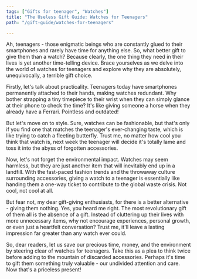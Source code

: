 ```yaml
---
tags: ["Gifts for teenager", "Watches"]
title: "The Useless Gift Guide: Watches for Teenagers"
path: "/gift-guide/watches-for-teenagers"

---
```


Ah, teenagers - those enigmatic beings who are constantly glued to their smartphones and rarely have time for anything else. So, what better gift to give them than a watch? Because clearly, the one thing they need in their lives is yet another time-telling device. Brace yourselves as we delve into the world of watches for teenagers and explore why they are absolutely, unequivocally, a terrible gift choice.

Firstly, let's talk about practicality. Teenagers today have smartphones permanently attached to their hands, making watches redundant. Why bother strapping a tiny timepiece to their wrist when they can simply glance at their phone to check the time? It's like giving someone a horse when they already have a Ferrari. Pointless and outdated!

But let's move on to style. Sure, watches can be fashionable, but that's only if you find one that matches the teenager's ever-changing taste, which is like trying to catch a fleeting butterfly. Trust me, no matter how cool you think that watch is, next week the teenager will decide it's totally lame and toss it into the abyss of forgotten accessories.

Now, let's not forget the environmental impact. Watches may seem harmless, but they are just another item that will inevitably end up in a landfill. With the fast-paced fashion trends and the throwaway culture surrounding accessories, giving a watch to a teenager is essentially like handing them a one-way ticket to contribute to the global waste crisis. Not cool, not cool at all.

But fear not, my dear gift-giving enthusiasts, for there is a better alternative - giving them nothing. Yes, you heard me right. The most revolutionary gift of them all is the absence of a gift. Instead of cluttering up their lives with more unnecessary items, why not encourage experiences, personal growth, or even just a heartfelt conversation? Trust me, it'll leave a lasting impression far greater than any watch ever could.

So, dear readers, let us save our precious time, money, and the environment by steering clear of watches for teenagers. Take this as a plea to think twice before adding to the mountain of discarded accessories. Perhaps it's time to gift them something truly valuable - our undivided attention and care. Now that's a priceless present!
